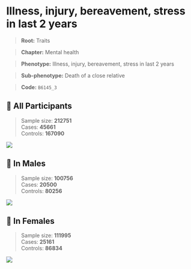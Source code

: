 # Illness, injury, bereavement, stress in last 2 years
> **Root:** Traits  

> **Chapter:** Mental health  

> **Phenotype:** Illness, injury, bereavement, stress in last 2 years  

> **Sub-phenotype:** Death of a close relative  

> **Code:** `B6145_3`

## 🧪 All Participants  
> Sample size: **212751**  
> Cases: **45661**  
> Controls: **167090**
<img src="/Traits/Figures/ALL/B6145_3.png"/>
<CsvTable src="/Traits/Data/ALL/LG_B6145_3.csv" label="🔍 View full results" />

## 👨 In Males  
> Sample size: **100756**  
> Cases: **20500**  
> Controls: **80256**
<img src="/Traits/Figures/Male/B6145_3.png"/>
<CsvTable src="/Traits/Data/Male/LG_B6145_3.csv" label="🔍 View full results" />

## 👩 In Females  
> Sample size: **111995**  
> Cases: **25161**  
> Controls: **86834**
<img src="/Traits/Figures/Female/B6145_3.png"/>
<CsvTable src="/Traits/Data/Female/LG_B6145_3.csv" label="🔍 View full results" />
